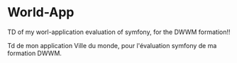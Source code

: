 # World-App
 TD of my worl-application evaluation of symfony, for the DWWM formation!!

 Td de mon application Ville du monde, pour l'évaluation symfony de ma formation DWWM.
